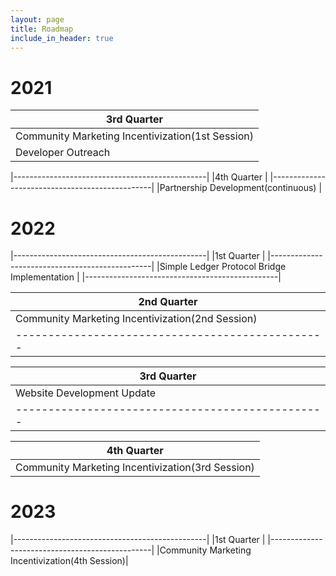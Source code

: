 ```yaml
---
layout: page
title: Roadmap
include_in_header: true
---
```


# 2021

|3rd Quarter                                     |
|------------------------------------------------|
|Community Marketing Incentivization(1st Session)|
|Developer Outreach                              |

|------------------------------------------------|
|4th Quarter                                     |
|------------------------------------------------|
|Partnership Development(continuous)             |

# 2022

|------------------------------------------------|
|1st Quarter                                     |
|------------------------------------------------|
|Simple Ledger Protocol Bridge Implementation    |
|------------------------------------------------|

|2nd Quarter                                     |
|------------------------------------------------|
|Community Marketing Incentivization(2nd Session)|
|------------------------------------------------|

|3rd Quarter                                     |
|------------------------------------------------|
|Website Development Update                      |
|------------------------------------------------|

|4th Quarter                                     |
|------------------------------------------------|
|Community Marketing Incentivization(3rd Session)|

# 2023

|------------------------------------------------|
|1st Quarter                                     |
|------------------------------------------------|
|Community Marketing Incentivization(4th Session)|